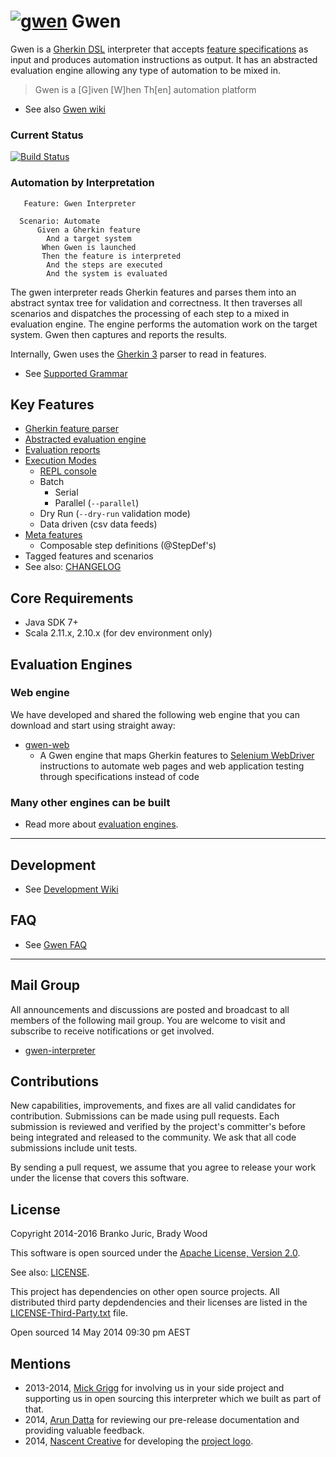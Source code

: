 [![gwen](https://github.com/gwen-interpreter/gwen/blob/master/doc/img/gwen-attractor.png)](https://github.com/gwen-interpreter/gwen/wiki/The-Gwen-Logo)
Gwen
====

Gwen is a 
[Gherkin DSL](https://github.com/cucumber/cucumber/wiki/Gherkin) 
interpreter that accepts 
[feature specifications](https://github.com/cucumber/cucumber/wiki/Feature-Introduction) 
as input and produces automation instructions as output. It has an abstracted 
evaluation engine allowing any type of automation to be mixed in.

> Gwen is a [G]iven [W]hen Th[en] automation platform

- See also [Gwen wiki](https://github.com/gwen-interpreter/gwen/wiki)

### Current Status

[![Build Status](https://travis-ci.org/gwen-interpreter/gwen.svg)](https://travis-ci.org/gwen-interpreter/gwen)

### Automation by Interpretation

```gherkin    
   Feature: Gwen Interpreter
    
  Scenario: Automate
      Given a Gherkin feature
        And a target system
       When Gwen is launched
       Then the feature is interpreted
        And the steps are executed
        And the system is evaluated
```

The gwen interpreter reads Gherkin features and parses them into an abstract 
syntax tree for validation and correctness. It then traverses all scenarios 
and dispatches the processing of each step to a mixed in evaluation engine. 
The engine performs the automation work on the target system. Gwen then 
captures and reports the results.

Internally, Gwen uses the [Gherkin 3](https://github.com/cucumber/gherkin3) 
parser to read in features.

- See [Supported Grammar](https://github.com/gwen-interpreter/gwen/wiki/Supported-Grammar)


Key Features
------------

- [Gherkin feature parser](https://github.com/gwen-interpreter/gwen/wiki/Supported-Grammar)
- [Abstracted evaluation engine](https://github.com/gwen-interpreter/gwen/wiki/Evaluation-Engines)
- [Evaluation reports](https://github.com/gwen-interpreter/gwen/wiki/Evaluation-Reports)
- [Execution Modes](https://github.com/gwen-interpreter/gwen/wiki/Execution-Modes)
  - [REPL console](https://github.com/gwen-interpreter/gwen/wiki/REPL-Console)
  - Batch
    - Serial 
    - Parallel (`--parallel`)
  - Dry Run (`--dry-run` validation mode)
  - Data driven (csv data feeds)
- [Meta features](https://github.com/gwen-interpreter/gwen/wiki/Meta-Features)
  - Composable step definitions (@StepDef's)
- Tagged features and scenarios
- See also: [CHANGELOG](CHANGELOG)

Core Requirements
-----------------

- Java SDK 7+
- Scala 2.11.x, 2.10.x (for dev environment only)

Evaluation Engines
------------------

### Web engine
We have developed and shared the following web engine that you can download 
and start using straight away:

- [gwen-web](https://github.com/gwen-interpreter/gwen-web)
  - A Gwen engine that maps Gherkin features to [Selenium WebDriver](http://www.seleniumhq.org/projects/webdriver) 
    instructions to automate web pages and web application testing through 
    specifications instead of code

### Many other engines can be built
- Read more about [evaluation engines](https://github.com/gwen-interpreter/gwen/wiki/Evaluation-Engines).

***

Development
-----------

- See [Development Wiki](https://github.com/gwen-interpreter/gwen/wiki/Development) 

FAQ
---

- See [Gwen FAQ](https://github.com/gwen-interpreter/gwen/wiki/FAQ)

***

Mail Group
----------

All announcements and discussions are posted and broadcast to all members of 
the following mail group. You are welcome to visit and subscribe to receive 
notifications or get involved.

- [gwen-interpreter](https://groups.google.com/d/forum/gwen-interpreter) 

Contributions
-------------

New capabilities, improvements, and fixes are all valid candidates for 
contribution. Submissions can be made using pull requests. Each submission 
is reviewed and verified by the project's committer's before being integrated 
and released to the community. We ask that all code submissions include unit 
tests.

By sending a pull request, we assume that you agree to release your work under 
the license that covers this software.

License
-------

Copyright 2014-2016 Branko Juric, Brady Wood

This software is open sourced under the 
[Apache License, Version 2.0](http://www.apache.org/licenses/LICENSE-2.0.txt).

See also: [LICENSE](LICENSE).

This project has dependencies on other open source projects. All distributed 
third party depdendencies and their licenses are listed in the 
[LICENSE-Third-Party.txt](LICENSE-Third-Party.txt) file.


Open sourced 14 May 2014 09:30 pm AEST

Mentions
--------

- 2013-2014, [Mick Grigg](http://au.linkedin.com/in/mickgrigg) for 
  involving us in your side project and supporting us in open sourcing this 
  interpreter which we built as part of that. 
- 2014, [Arun Datta](http://au.linkedin.com/in/arundatta) for reviewing our 
  pre-release documentation and providing valuable feedback.
- 2014, [Nascent Creative](http://www.nascentcreative.com.au) for developing 
  the [project logo](https://github.com/gwen-interpreter/gwen/wiki/The-Gwen-Logo).
